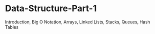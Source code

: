 # Data-Structure-Part-1
Introduction, Big O Notation, Arrays, Linked Lists, Stacks, Queues, Hash Tables

